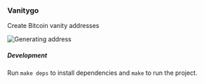 ### Vanitygo

Create Bitcoin vanity addresses

![Generating address](https://github.com/guilhermelimak/vanitygo/raw/master/vanitygo.gif)

##### Development

Run `make deps` to install dependencies and `make` to run the project.
